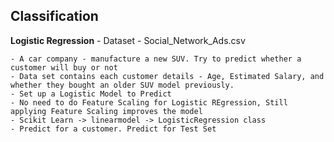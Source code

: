 **Classification**
------------------------

**Logistic Regression**
    - Dataset - Social_Network_Ads.csv

    - A car company - manufacture a new SUV. Try to predict whether a customer will buy or not
    - Data set contains each customer details - Age, Estimated Salary, and whether they bought an older SUV model previously.
    - Set up a Logistic Model to Predict
    - No need to do Feature Scaling for Logistic REgression, Still applying Feature Scaling improves the model
    - Scikit Learn -> linearmodel -> LogisticRegression class
    - Predict for a customer. Predict for Test Set
   
    